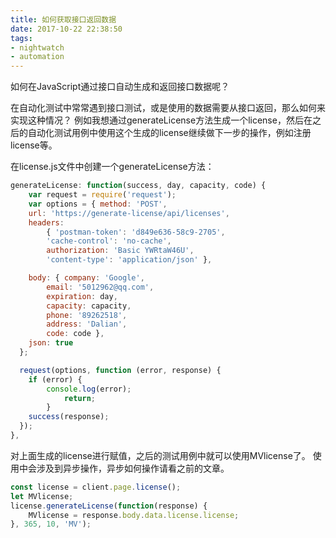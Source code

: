```yaml
---
title: 如何获取接口返回数据
date: 2017-10-22 22:38:50
tags:  
- nightwatch
- automation
---
```


如何在JavaScript通过接口自动生成和返回接口数据呢？

在自动化测试中常常遇到接口测试，或是使用的数据需要从接口返回，那么如何来实现这种情况？
例如我想通过generateLicense方法生成一个license，然后在之后的自动化测试用例中使用这个生成的license继续做下一步的操作，例如注册license等。

在license.js文件中创建一个generateLicense方法：
```javascript
generateLicense: function(success, day, capacity, code) {
    var request = require('request');
    var options = { method: 'POST',
    url: 'https://generate-license/api/licenses',
    headers:
        { 'postman-token': 'd849e636-58c9-2705',
        'cache-control': 'no-cache',
        authorization: 'Basic YWRtaW46U',
        'content-type': 'application/json' },

    body: { company: 'Google',
        email: '5012962@qq.com',
        expiration: day,
        capacity: capacity,
        phone: '89262518',
        address: 'Dalian',
        code: code },
    json: true
  };

  request(options, function (error, response) {
    if (error) {
        console.log(error);
            return;
        }
    success(response);
  });
},
```

对上面生成的license进行赋值，之后的测试用例中就可以使用MVlicense了。
使用中会涉及到异步操作，异步如何操作请看之前的文章。
```javascript
const license = client.page.license();
let MVlicense;
license.generateLicense(function(response) {
    MVlicense = response.body.data.license.license;
}, 365, 10, 'MV');
```
